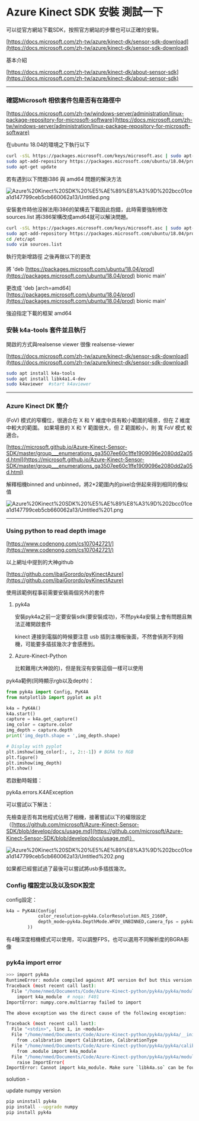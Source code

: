 # Azure Kinect SDK 安裝 測試一下

可以從官方網站下載SDK，按照官方網站的步驟也可以正確的安裝。

[https://docs.microsoft.com/zh-tw/azure/kinect-dk/sensor-sdk-download](https://docs.microsoft.com/zh-tw/azure/kinect-dk/sensor-sdk-download)

基本介紹

[https://docs.microsoft.com/zh-tw/azure/kinect-dk/about-sensor-sdk](https://docs.microsoft.com/zh-tw/azure/kinect-dk/about-sensor-sdk)

---

### 確認Microsoft 相依套件包是否有在路徑中

[https://docs.microsoft.com/zh-tw/windows-server/administration/linux-package-repository-for-microsoft-software](https://docs.microsoft.com/zh-tw/windows-server/administration/linux-package-repository-for-microsoft-software)

在ubuntu 18.04的環境之下執行以下

```bash
curl -sSL https://packages.microsoft.com/keys/microsoft.asc | sudo apt-key add -
sudo apt-add-repository https://packages.microsoft.com/ubuntu/18.04/prod
sudo apt-get update
```

若有遇到以下問題i386 與 amd64 問題的解決方法

![Azure%20Kinect%20SDK%20%E5%AE%89%E8%A3%9D%202bcc01cea1d147799ceb5cb660062a13/Untitled.png](Azure%20Kinect%20SDK%20%E5%AE%89%E8%A3%9D%202bcc01cea1d147799ceb5cb660062a13/Untitled.png)

安裝套件時他沒辦法用i386的架構去下載因此抱錯，此時需要強制修改sources.list 將i386架構改成amd64就可以解決問題。

```bash
curl -sSL https://packages.microsoft.com/keys/microsoft.asc | sudo apt-key add -
sudo apt-add-repository https://packages.microsoft.com/ubuntu/18.04/prod
cd /etc/apt
sudo vim sources.list
```

執行完新增路徑 <curl> 之後再做以下的更改

將 'deb [https://packages.microsoft.com/ubuntu/18.04/prod](https://packages.microsoft.com/ubuntu/18.04/prod) bionic main'

更改成 'deb [arch=amd64] [https://packages.microsoft.com/ubuntu/18.04/prod](https://packages.microsoft.com/ubuntu/18.04/prod) bionic main'

強迫指定下載的框架 amd64

### 安裝 k4a-tools 套件並且執行

開啟的方式與realsense viewer 很像 realsense-viewer

[https://docs.microsoft.com/zh-tw/azure/kinect-dk/sensor-sdk-download](https://docs.microsoft.com/zh-tw/azure/kinect-dk/sensor-sdk-download)

```bash
sudo apt install k4a-tools
sudo apt install libk4a1.4-dev
sudo k4aviewer  #start k4aviewer
```

---

### Azure Kinect DK 簡介

(FoV) 模式的窄欄位，很適合在 X 和 Y 維度中具有較小範圍的場景，但在 Z 維度中較大的範圍。 如果場景的 X 和 Y 範圍很大，但 Z 範圍較小，則 寬 FoV 模式 較適合。

[https://microsoft.github.io/Azure-Kinect-Sensor-SDK/master/group___enumerations_ga3507ee60c1ffe1909096e2080dd2a05d.html](https://microsoft.github.io/Azure-Kinect-Sensor-SDK/master/group___enumerations_ga3507ee60c1ffe1909096e2080dd2a05d.html)

解釋相機binned and unbinned，將2*2範圍內的pixel合併起來得到相同的像似值

![Azure%20Kinect%20SDK%20%E5%AE%89%E8%A3%9D%202bcc01cea1d147799ceb5cb660062a13/Untitled%201.png](Azure%20Kinect%20SDK%20%E5%AE%89%E8%A3%9D%202bcc01cea1d147799ceb5cb660062a13/Untitled%201.png)

---

### Using python to read depth image

[https://www.codenong.com/cs107042721/](https://www.codenong.com/cs107042721/)

以上網址中提到的大神github

[https://github.com/ibaiGorordo/pyKinectAzure](https://github.com/ibaiGorordo/pyKinectAzure)

使用該範例程事前需要安裝兩個另外的套件

1. pyk4a
    
    安裝pyk4a之前一定要安裝sdk(要安裝成功)，不然pyk4a安裝上會有問題且無法正確開啟套件
    
    kinect 連接到電腦的時候要注意 usb 插到主機板後面，不然會偵測不到相機，可能要多插拔幾次才會感應到。
    
2. Azure-Kinect-Python
    
    比較難用(大神說的)，但是我沒有安裝這個一樣可以使用
    

pyk4a範例(同時顯示rgb以及depth)：

```python
from pyk4a import Config, PyK4A
from matplotlib import pyplot as plt

k4a = PyK4A()
k4a.start()
capture = k4a.get_capture()
img_color = capture.color
img_depth = capture.depth
print('img_depth.shape = ',img_depth.shape)

# Display with pyplot
plt.imshow(img_color[:, :, 2::-1]) # BGRA to RGB
plt.figure()
plt.imshow(img_depth)
plt.show()
```

若啟動時報錯：

pyk4a.errors.K4AException

可以嘗試以下解法：

先檢查是否有其他程式佔用了相機，接著嘗試以下的權限設定（[https://github.com/microsoft/Azure-Kinect-Sensor-SDK/blob/develop/docs/usage.md](https://github.com/microsoft/Azure-Kinect-Sensor-SDK/blob/develop/docs/usage.md)）

![Azure%20Kinect%20SDK%20%E5%AE%89%E8%A3%9D%202bcc01cea1d147799ceb5cb660062a13/Untitled%202.png](Azure%20Kinect%20SDK%20%E5%AE%89%E8%A3%9D%202bcc01cea1d147799ceb5cb660062a13/Untitled%202.png)

如果都已經嘗試過了最後可以嘗試將usb多插拔幾次。

### Config 檔設定以及以及SDK設定

config設定：

```python
k4a = PyK4A(Config(
            color_resolution=pyk4a.ColorResolution.RES_2160P,
            depth_mode=pyk4a.DepthMode.WFOV_UNBINNED,camera_fps = pyk4a.FPS.FPS_15
        ))
```

有4種深度相機模式可以使用，可以調整FPS，也可以選用不同解析度的BGRA影像

### pyk4a import error

```bash
>>> import pyk4a
RuntimeError: module compiled against API version 0xf but this version of numpy is 0xd
Traceback (most recent call last):
  File "/home/nmed/Documents/Code/Azure-Kinect-python/pyk4a/pyk4a/module.py", line 5, in <module>
    import k4a_module  # noqa: F401
ImportError: numpy.core.multiarray failed to import

The above exception was the direct cause of the following exception:

Traceback (most recent call last):
  File "<stdin>", line 1, in <module>
  File "/home/nmed/Documents/Code/Azure-Kinect-python/pyk4a/pyk4a/__init__.py", line 1, in <module>
    from .calibration import Calibration, CalibrationType
  File "/home/nmed/Documents/Code/Azure-Kinect-python/pyk4a/pyk4a/calibration.py", line 8, in <module>
    from .module import k4a_module
  File "/home/nmed/Documents/Code/Azure-Kinect-python/pyk4a/pyk4a/module.py", line 24, in <module>
    raise ImportError(
ImportError: Cannot import k4a_module. Make sure `libk4a.so` can be found. Add the directory to your `LD_LIBRARY_PATH` if required. Also make sure pyk4a is properly built.
```

solution -

update numpy version 

```bash
pip uninstall pyk4a
pip install --upgrade numpy
pip install pyk4a
```